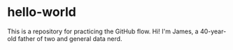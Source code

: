 # hello-world
This is a repository for practicing the GitHub flow.
Hi! I'm James, a 40-year-old father of two and general data nerd.
